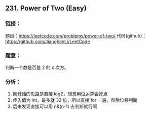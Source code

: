 ## 231. Power of Two (Easy)

### **链接**：
题目：https://leetcode.com/problems/power-of-two/
代码(github)：https://github.com/JianghanLi/LeetCode

### **题意**：
判断一个数是否是 2 的 x 次方。

### **分析**：

1. 刚开始的思路是直接 log2，想想用位运算会好点
2. 传入值为 int，最多就 32 位，所以直接 for 一遍，然后位移判断
3. 后来发现直接可以用 n&(n-1) 去判断就行啊
